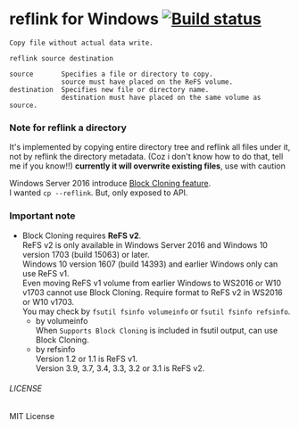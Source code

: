 reflink for Windows [![Build status](https://ci.appveyor.com/api/projects/status/wgh88bpt8v3hj4o1)](https://ci.appveyor.com/project/0xbadfca11/reflink)
===
```
Copy file without actual data write.

reflink source destination

source       Specifies a file or directory to copy.
             source must have placed on the ReFS volume.
destination  Specifies new file or directory name.
             destination must have placed on the same volume as source.

```

### Note for reflink a directory

It's implemented by copying entire directory tree and reflink all files under it, not by reflink the directory metadata. (Coz i don't know how to do that, tell me if you know!!)
**currently it will overwrite existing files**, use with caution

Windows Server 2016 introduce [Block Cloning feature](https://docs.microsoft.com/windows-server/storage/refs/block-cloning).  
I wanted `cp --reflink`. But, only exposed to API.

### Important note
* Block Cloning requires **ReFS v2**.  
  ReFS v2 is only available in Windows Server 2016 and Windows 10 version 1703 (build 15063) or later.  
  Windows 10 version 1607 (build 14393) and earlier Windows only can use ReFS v1.  
  Even moving ReFS v1 volume from earlier Windows to WS2016 or W10 v1703 cannot use Block Cloning. Require format to ReFS v2 in WS2016 or W10 v1703.  
  You may check by `fsutil fsinfo volumeinfo` or `fsutil fsinfo refsinfo`.  
  - by volumeinfo  
    When `Supports Block Cloning` is included in fsutil output, can use Block Cloning.  
  - by refsinfo  
    Version 1.2 or 1.1 is ReFS v1.  
    Version 3.9, 3.7, 3.4, 3.3, 3.2 or 3.1 is ReFS v2.  

###### LICENSE
MIT License
